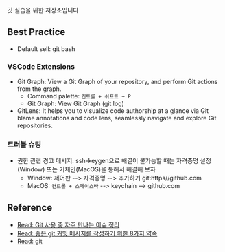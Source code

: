 깃 실습을 위한 저장소입니다

## Best Practice

- Default sell: git bash

### VSCode Extensions

- Git Graph: View a Git Graph of your repository, and perform Git actions from the graph.
  - Command palette: `컨트롤 + 쉬프트 + P`
  - Git Graph: View Git Graph (git log)
- GitLens: It helps you to visualize code authorship at a glance via Git blame annotations and code lens, seamlessly navigate and explore Git repositories.

### 트러블 슈팅

- 권한 관련 경고 메시지: ssh-keygen으로 해결이 불가능할 때는 자격증명 설정(Window) 또는 키체인(MacOS)을 통해서 해결해 보자
  - Window: 제어판 --> 자격증명 --> 추가하기 git:https//github.com
  - MacOS: `컨트롤 + 스페이스바` --> keychain --> github.com

## Reference

- [Read: Git 사용 중 자주 만나는 이슈 정리](https://parksb.github.io/article/28.html)
- [Read: 좋은 git 커밋 메시지를 작성하기 위한 8가지 약속](https://djkeh.github.io/articles/How-to-write-a-git-commit-message-kor/)
- [Read: git](https://git-scm.com/book/ko/v2)
